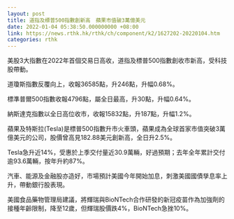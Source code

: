 ```yaml
---
layout: post
title: 道指及標普500指數創新高　蘋果市值破3萬億美元
date: 2022-01-04 05:38:50.000000000 +08:00
link: https://news.rthk.hk/rthk/ch/component/k2/1627202-20220104.htm
categories: rthk
---
```


美股3大指數在2022年首個交易日高收，道指及標普500指數創收市新高，受科技股帶動。

道瓊斯指數反覆向上，收報36585點，升246點，升幅0.68%。

標準普爾500指數收報4796點，屬全日最高，升30點，升幅0.64%。

納斯達克指數以全日高位收市，收報15832點，升187點，升幅1.2%。

蘋果及特斯拉(Tesla)是標普500指數升市火車頭，蘋果成為全球首家市值突破3萬億美元的公司，股價曾高見182.88美元創新高，全日升2.5%。

Tesla急升近14%，受惠於上季交付量近30.9萬輛，好過預期；去年全年累計交付逾93.6萬輛，按年升約87%。

汽車、能源及金融股亦造好，市場預計美國今年開始加息，刺激美國國債孳息率上升，帶動銀行股表現。

美國食品藥物管理局建議，將輝瑞與BioNTech合作研發的新冠疫苗作為加強劑的接種年齡限制，降至12歲，但輝瑞股價跌4%，BioNTech急挫10%。
